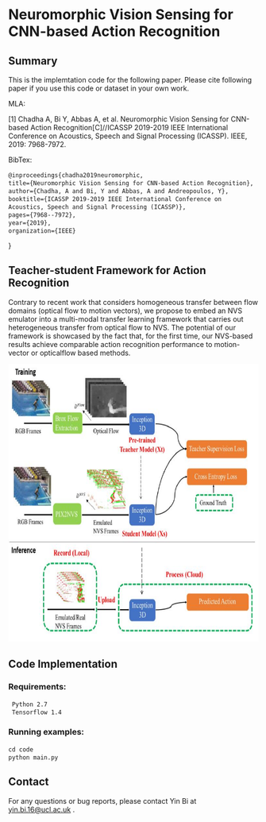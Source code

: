 # Neuromorphic Vision Sensing for CNN-based Action Recognition

## Summary
This is the implemtation code for the following paper. Please cite following paper if you use this code or dataset in your own work. 

MLA:
    
   [1] Chadha A, Bi Y, Abbas A, et al. Neuromorphic Vision Sensing for CNN-based Action Recognition[C]//ICASSP 2019-2019 IEEE International Conference on Acoustics, Speech and Signal Processing (ICASSP). IEEE, 2019: 7968-7972.
    
BibTex:
    
    @inproceedings{chadha2019neuromorphic,
    title={Neuromorphic Vision Sensing for CNN-based Action Recognition},
    author={Chadha, A and Bi, Y and Abbas, A and Andreopoulos, Y},
    booktitle={ICASSP 2019-2019 IEEE International Conference on Acoustics, Speech and Signal Processing (ICASSP)},
    pages={7968--7972},
    year={2019},
    organization={IEEE}
 }


## Teacher-student Framework for Action Recognition

Contrary to recent work that considers homogeneous transfer between flow domains (optical flow to motion vectors), we propose to embed an NVS emulator into a multi-modal transfer learning framework that carries out heterogeneous transfer from optical flow to NVS. The potential of our framework is showcased by the fact that, for the first time, our NVS-based results achieve comparable action recognition performance to motion-vector or opticalflow based methods.

<img height="560" width='800' src="https://github.com/PIX2NVS/NVS_ActionRecognition/blob/master/images/Framework.JPG">

## Code Implementation
### Requirements:
     Python 2.7 
     Tensorflow 1.4 
     
    
### Running examples:
    cd code
    python main.py



## Contact 
For any questions or bug reports, please contact Yin Bi at yin.bi.16@ucl.ac.uk .
